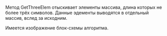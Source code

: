 Метод GetThreeElem отыскивает элементы массива, длина которых не более трёх символов.
Данные эдементы выводятся в отдельный массив, вслед за исходним.

Имеется изображение блок-схемы алгоритма.